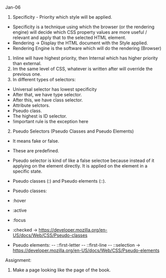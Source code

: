 Jan-06

1. Specificity - Priority which style will be applied.
- Specificity is a technique using which the browser (or the rendering engine) will decide which CSS property values are more useful / relevant and apply that to the selected HTML element.
- Rendering -> Display the HTML document with the Style applied.
- Rendering Engine is the software which will do the rendering (Browser)


1. Inline will have highest priority, then Internal which has higher priority than external.
2. Im the same level of CSS, whatever is written after will override the previous one.
3. In different types of selectors:
- Universal selector has lowest specificity
- After that, we have type selector.
- After this, we have class selector.
- Attribute selctors.
- Pseudo class.
- The highest is ID selector.
- !important rule is the exception here

2. Pseudo Selectors (Pseudo Classes and Pseudo Elements)
- It means fake or false.
- These are predefined.
- Pseudo selector is kind of like a false selectoe because instead of it applying on the element directly. It is applied on the element in a specific state.
- Pseudo classes (:) and Pseudo elements (::).
- Pseudo classes:
- :hover
- :active
- :focus
- :checked
-> https://developer.mozilla.org/en-US/docs/Web/CSS/Pseudo-classes

- Pseudo elements:
-- ::first-letter
-- ::first-line
-- ::selection
-> https://developer.mozilla.org/en-US/docs/Web/CSS/Pseudo-elements

Assignment:
1. Make a page looking like the page of the book.

